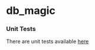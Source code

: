 db_magic
========



### Unit Tests

There are unit tests available [here](http://nbviewer.ipython.org/github/morgango/db_magic/blob/master/odbc_unit_tests.ipynb)
